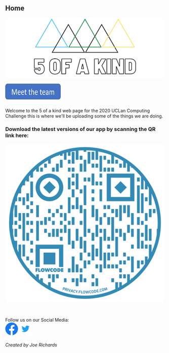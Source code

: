 ## Home
<img src="Facebook%20Banner.png"/><br/>

<a href="team"><img src="meet the team.png" height = "60" width="175"><a/>

Welcome to the 5 of a kind web page for the 2020 UCLan Computing Challenge this is where we'll be uploading some of the things we are doing. <br/>

### Download the latest versions of our app by scanning the QR link here:
<p align="center">
<img height = "500" width ="500" src="app QR.png">
</p> <br/>

Follow us on our Social Media: <br/>
[<img src="f_logo_RGB-Hex-Blue_512.png" height="40" width="40"/>](https://www.facebook.com/fiveofakindltd)
[<img src="Twitter_Logo_Blue.png" height="40" width="40"/>](https://twitter.com/5OFAKIND1)
###### Created by Joe Richards
